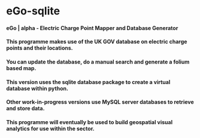 # eGo-sqlite

#### eGo | alpha - Electric Charge Point Mapper and Database Generator
#### This programme makes use of the UK GOV database on electric charge points and their locations.
#### You can update the database, do a manual search and generate a folium based map.
#### This version uses the sqlite database package to create a virtual database within python.
####  Other work-in-progress versions use MySQL server databases to retrieve and store data.
#### This programme will eventually be used to build geospatial visual analytics for use within the sector.
